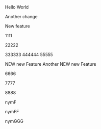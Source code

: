 Hello World

Another change

New feature

1111

22222

333333
444444
55555

NEW new Feature
Another NEW new Feature

6666

7777

8888

nymF

nymFF

nymGGG